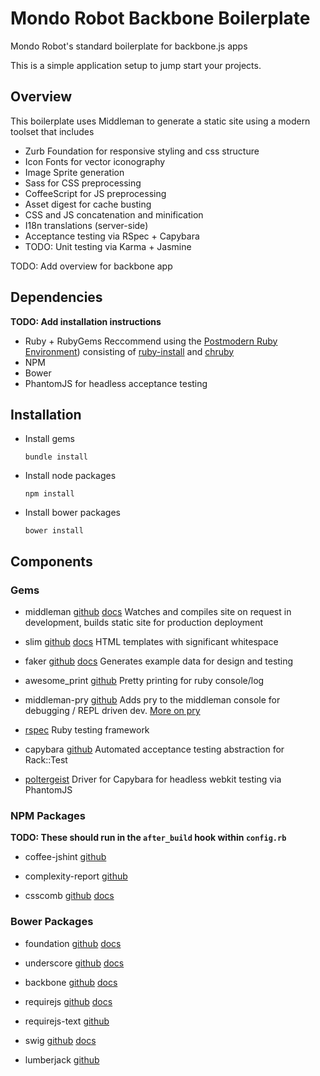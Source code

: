 Mondo Robot Backbone Boilerplate
===

Mondo Robot's standard boilerplate for backbone.js apps

This is a simple application setup to jump start your projects.

## Overview

This boilerplate uses Middleman to generate a static site using a modern toolset that includes

* Zurb Foundation for responsive styling and css structure
* Icon Fonts for vector iconography
* Image Sprite generation
* Sass for CSS preprocessing
* CoffeeScript for JS preprocessing
* Asset digest for cache busting
* CSS and JS concatenation and minification
* I18n translations (server-side)
* Acceptance testing via RSpec + Capybara
* TODO: Unit testing via Karma + Jasmine

TODO: Add overview for backbone app

## Dependencies

**TODO: Add installation instructions**

* Ruby + RubyGems
  Reccommend using the [Postmodern Ruby Environment](http://yousefourabi.com/blog/2013/11/the-postmodern-ruby-environment/)) consisting of [ruby-install](https://github.com/postmodern/ruby-install) and [chruby](https://github.com/postmodern/chruby)
* NPM
* Bower
* PhantomJS for headless acceptance testing

## Installation

* Install gems

  ```shell
  bundle install
  ```

* Install node packages

  ```shell
  npm install
  ```

* Install bower packages

  ```shell
  bower install
  ```

## Components

### Gems

* middleman
  [github](https://github.com/middleman/middleman) [docs](http://middlemanapp.com/)
  Watches and compiles site on request in development, builds static site for production deployment

* slim
  [github](https://github.com/slim-template/slim) [docs](http://slim-lang.com/)
  HTML templates with significant whitespace

* faker
  [github](https://github.com/stympy/faker) [docs](http://rubydoc.info/github/stympy/faker/master/frames)
  Generates example data for design and testing

* awesome_print
  [github](https://github.com/michaeldv/awesome_print)
  Pretty printing for ruby console/log

* middleman-pry
  [github](https://github.com/AndrewKvalheim/middleman-pry)
  Adds pry to the middleman console for debugging / REPL driven dev. [More on pry](http://pryrepl.org/)

* [rspec](https://github.com/rspec/rspec)
  Ruby testing framework

* capybara
  [github](https://github.com/jnicklas/capybara)
  Automated acceptance testing abstraction for Rack::Test

* [poltergeist](https://github.com/teampoltergeist/poltergeist)
  Driver for Capybara for headless webkit testing via PhantomJS

### NPM Packages

**TODO: These should run in the `after_build` hook within `config.rb`**

* coffee-jshint
  [github](https://github.com/Clever/coffee-jshint)

* complexity-report
  [github](https://github.com/philbooth/complexity-report)

* csscomb
  [github](https://github.com/csscomb/csscomb.js)
  [docs](http://csscomb.com/)

### Bower Packages

* foundation
  [github](https://github.com/zurb/foundation) [docs](http://foundation.zurb.com/docs/)

* underscore
  [github](https://github.com/jashkenas/underscore) [docs](http://underscorejs.org/)

* backbone
  [github](https://github.com/jashkenas/backbone) [docs](http://backbonejs.org/)

* requirejs
  [github](https://github.com/jrburke/requirejs) [docs](http://requirejs.org/)

* requirejs-text
  [github](https://github.com/requirejs/text)

* swig
  [github](https://github.com/paularmstrong/swig/) [docs](http://paularmstrong.github.io/swig/)

* lumberjack
  [github](https://github.com/jbail/lumberjack)
